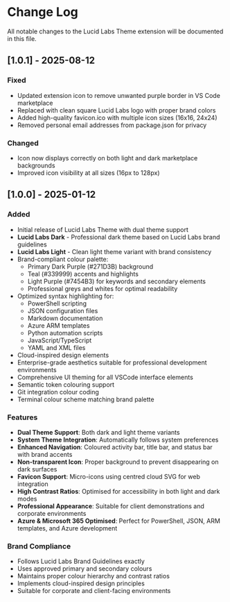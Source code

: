 # Change Log

All notable changes to the Lucid Labs Theme extension will be documented in this file.

## [1.0.1] - 2025-08-12

### Fixed
- Updated extension icon to remove unwanted purple border in VS Code marketplace
- Replaced with clean square Lucid Labs logo with proper brand colors
- Added high-quality favicon.ico with multiple icon sizes (16x16, 24x24)
- Removed personal email addresses from package.json for privacy

### Changed
- Icon now displays correctly on both light and dark marketplace backgrounds
- Improved icon visibility at all sizes (16px to 128px)

## [1.0.0] - 2025-01-12

### Added
- Initial release of Lucid Labs Theme with dual theme support
- **Lucid Labs Dark** - Professional dark theme based on Lucid Labs brand guidelines
- **Lucid Labs Light** - Clean light theme variant with brand consistency
- Brand-compliant colour palette:
  - Primary Dark Purple (#271D3B) background
  - Teal (#339999) accents and highlights
  - Light Purple (#7454B3) for keywords and secondary elements
  - Professional greys and whites for optimal readability
- Optimized syntax highlighting for:
  - PowerShell scripting
  - JSON configuration files
  - Markdown documentation
  - Azure ARM templates
  - Python automation scripts
  - JavaScript/TypeScript
  - YAML and XML files
- Cloud-inspired design elements
- Enterprise-grade aesthetics suitable for professional development environments
- Comprehensive UI theming for all VSCode interface elements
- Semantic token colouring support
- Git integration colour coding
- Terminal colour scheme matching brand palette

### Features
- **Dual Theme Support**: Both dark and light theme variants
- **System Theme Integration**: Automatically follows system preferences
- **Enhanced Navigation**: Coloured activity bar, title bar, and status bar with brand accents
- **Non-transparent Icon**: Proper background to prevent disappearing on dark surfaces
- **Favicon Support**: Micro-icons using centred cloud SVG for web integration
- **High Contrast Ratios**: Optimised for accessibility in both light and dark modes
- **Professional Appearance**: Suitable for client demonstrations and corporate environments
- **Azure & Microsoft 365 Optimised**: Perfect for PowerShell, JSON, ARM templates, and Azure development

### Brand Compliance
- Follows Lucid Labs Brand Guidelines exactly
- Uses approved primary and secondary colours
- Maintains proper colour hierarchy and contrast ratios
- Implements cloud-inspired design principles
- Suitable for corporate and client-facing environments